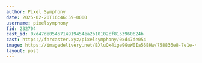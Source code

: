 ```yaml
---
author: Pixel Symphony
date: 2025-02-20T16:46:59+0000
username: pixelsymphony
fid: 232704
cast_id: 0xd47de0545714919454ea2b10102cf8153960624b
cast: https://farcaster.xyz/pixelsymphony/0xd47de054
image: https://imagedelivery.net/BXluQx4ige9GuW0Ia56BHw/758836e8-7e1e-4d19-12f2-58c592c1ba00/original
layout: post
---
```


<img src='https://imagedelivery.net/BXluQx4ige9GuW0Ia56BHw/758836e8-7e1e-4d19-12f2-58c592c1ba00/original' alt='' referrerpolicy='no-referrer'/>
